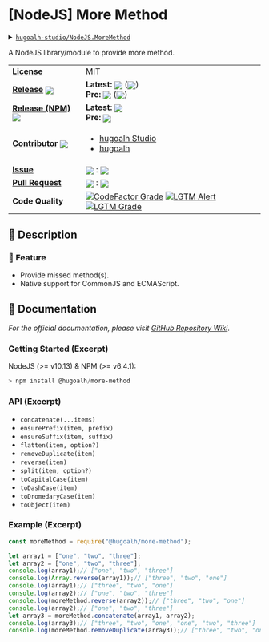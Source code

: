 # \[NodeJS\] More Method

<details>
  <summary><a href="https://github.com/hugoalh-studio/NodeJS.MoreMethod"><code>hugoalh-studio/NodeJS.MoreMethod</code></a></summary>
  <img align="center" alt="GitHub Language Count" src="https://img.shields.io/github/languages/count/hugoalh-studio/NodeJS.MoreMethod?logo=github&logoColor=ffffff&style=flat-square" />
  <img align="center" alt="GitHub Top Langauge" src="https://img.shields.io/github/languages/top/hugoalh-studio/NodeJS.MoreMethod?logo=github&logoColor=ffffff&style=flat-square" />
  <img align="center" alt="GitHub Repo Size" src="https://img.shields.io/github/repo-size/hugoalh-studio/NodeJS.MoreMethod?logo=github&logoColor=ffffff&style=flat-square" />
  <img align="center" alt="GitHub Code Size" src="https://img.shields.io/github/languages/code-size/hugoalh-studio/NodeJS.MoreMethod?logo=github&logoColor=ffffff&style=flat-square" />
  <img align="center" alt="GitHub Watcher" src="https://img.shields.io/github/watchers/hugoalh-studio/NodeJS.MoreMethod?logo=github&logoColor=ffffff&style=flat-square" />
  <img align="center" alt="GitHub Star" src="https://img.shields.io/github/stars/hugoalh-studio/NodeJS.MoreMethod?logo=github&logoColor=ffffff&style=flat-square" />
  <img align="center" alt="GitHub Fork" src="https://img.shields.io/github/forks/hugoalh-studio/NodeJS.MoreMethod?logo=github&logoColor=ffffff&style=flat-square" />
</details>

A NodeJS library/module to provide more method.

<table>
  <tr>
    <td><a href="./LICENSE.md"><b>License</b></a></td>
    <td>MIT</td>
  </tr>
  <tr>
    <td><a href="https://github.com/hugoalh-studio/NodeJS.MoreMethod/releases"><b>Release</b></a> <img align="center" src="https://img.shields.io/github/downloads/hugoalh-studio/NodeJS.MoreMethod/total?label=%20&style=flat-square" /></td>
    <td>
      <b>Latest:</b> <img align="center" src="https://img.shields.io/github/release/hugoalh-studio/NodeJS.MoreMethod?sort=semver&label=%20&style=flat-square" /> (<img align="center" src="https://img.shields.io/github/release-date/hugoalh-studio/NodeJS.MoreMethod?label=%20&style=flat-square" />)<br />
      <b>Pre:</b> <img align="center" src="https://img.shields.io/github/release/hugoalh-studio/NodeJS.MoreMethod?include_prereleases&sort=semver&label=%20&style=flat-square" /> (<img align="center" src="https://img.shields.io/github/release-date-pre/hugoalh-studio/NodeJS.MoreMethod?label=%20&style=flat-square" />)
    </td>
  </tr>
  <tr>
    <td><a href="https://www.npmjs.com/package/@hugoalh/more-method"><b>Release (NPM)</b></a> <img align="center" src="https://img.shields.io/npm/dt/@hugoalh/more-method?label=%20&style=flat-square" /></td>
    <td>
      <b>Latest:</b> <img align="center" src="https://img.shields.io/npm/v/@hugoalh/more-method/latest?label=%20&style=flat-square" /><br />
      <b>Pre:</b> <img align="center" src="https://img.shields.io/npm/v/@hugoalh/more-method/pre?label=%20&style=flat-square" />
    </td>
  </tr>
  <tr>
    <td><a href="https://github.com/hugoalh-studio/NodeJS.MoreMethod/graphs/contributors"><b>Contributor</b></a> <img align="center" src="https://img.shields.io/github/contributors/hugoalh-studio/NodeJS.MoreMethod?label=%20&style=flat-square" /></td>
    <td><ul>
        <li><a href="https://github.com/hugoalh-studio">hugoalh Studio</a></li>
        <li><a href="https://github.com/hugoalh">hugoalh</a></li>
    </ul></td>
  </tr>
  <tr>
    <td><a href="https://github.com/hugoalh-studio/NodeJS.MoreMethod/issues?q=is%3Aissue"><b>Issue</b></a></td>
    <td><img align="center" src="https://img.shields.io/github/issues-raw/hugoalh-studio/NodeJS.MoreMethod?label=%20&style=flat-square" /> : <img align="center" src="https://img.shields.io/github/issues-closed-raw/hugoalh-studio/NodeJS.MoreMethod?label=%20&style=flat-square" /></td>
  </tr>
  <tr>
    <td><a href="https://github.com/hugoalh-studio/NodeJS.MoreMethod/pulls?q=is%3Apr"><b>Pull Request</b></a></td>
    <td><img align="center" src="https://img.shields.io/github/issues-pr-raw/hugoalh-studio/NodeJS.MoreMethod?label=%20&style=flat-square" /> : <img align="center" src="https://img.shields.io/github/issues-pr-closed-raw/hugoalh-studio/NodeJS.MoreMethod?label=%20&style=flat-square" /></td>
  </tr>
  <tr>
    <td><b>Code Quality</b></td>
    <td>
      <a href="https://www.codefactor.io/repository/github/hugoalh-studio/nodejs.moremethod"><img align="center" alt="CodeFactor Grade" src="https://img.shields.io/codefactor/grade/github/hugoalh-studio/NodeJS.MoreMethod?logo=codefactor&logoColor=ffffff&style=flat-square" /></a>
      <a href="https://lgtm.com/projects/g/hugoalh-studio/NodeJS.MoreMethod/alerts"><img align="center" alt="LGTM Alert" src="https://img.shields.io/lgtm/alerts/g/hugoalh-studio/NodeJS.MoreMethod?label=%20&logo=lgtm&logoColor=ffffff&style=flat-square" /></a>
      <a href="https://lgtm.com/projects/g/hugoalh-studio/NodeJS.MoreMethod/context:javascript"><img align="center" alt="LGTM Grade" src="https://img.shields.io/lgtm/grade/javascript/g/hugoalh-studio/NodeJS.MoreMethod?logo=lgtm&logoColor=ffffff&style=flat-square" /></a>
    </td>
  </tr>
</table>

## 📜 Description

### 🌟 Feature

- Provide missed method(s).
- Native support for CommonJS and ECMAScript.

## 📄 Documentation

*For the official documentation, please visit [GitHub Repository Wiki](https://github.com/hugoalh-studio/NodeJS.MoreMethod/wiki)*.

### Getting Started (Excerpt)

NodeJS (>= v10.13) & NPM (>= v6.4.1):

```powershell
> npm install @hugoalh/more-method
```

### API (Excerpt)

- `concatenate(...items)`
- `ensurePrefix(item, prefix)`
- `ensureSuffix(item, suffix)`
- `flatten(item, option?)`
- `removeDuplicate(item)`
- `reverse(item)`
- `split(item, option?)`
- `toCapitalCase(item)`
- `toDashCase(item)`
- `toDromedaryCase(item)`
- `toObject(item)`

### Example (Excerpt)

```javascript
const moreMethod = require("@hugoalh/more-method");

let array1 = ["one", "two", "three"];
let array2 = ["one", "two", "three"];
console.log(array1);// ["one", "two", "three"]
console.log(Array.reverse(array1));// ["three", "two", "one"]
console.log(array1);// ["three", "two", "one"]
console.log(array2);// ["one", "two", "three"]
console.log(moreMethod.reverse(array2));// ["three", "two", "one"]
console.log(array2);// ["one", "two", "three"]
let array3 = moreMethod.concatenate(array1, array2);
console.log(array3);// ["three", "two", "one", "one", "two", "three"]
console.log(moreMethod.removeDuplicate(array3));// ["three", "two", "one"]
```
